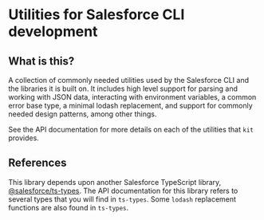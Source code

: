 # Utilities for Salesforce CLI development

## What is this?

A collection of commonly needed utilities used by the Salesforce CLI and the libraries it is built on.  It includes high level support for parsing and working with JSON data, interacting with environment variables, a common error base type, a minimal lodash replacement, and support for commonly needed design patterns, among other things.

See the API documentation for more details on each of the utilities that `kit` provides.

## References

This library depends upon another Salesforce TypeScript library, [@salesforce/ts-types](https://www.npmjs.com/package/@salesforce/ts-types).  The API documentation for this library refers to several types that you will find in `ts-types`.  Some `lodash` replacement functions are also found in `ts-types`.
